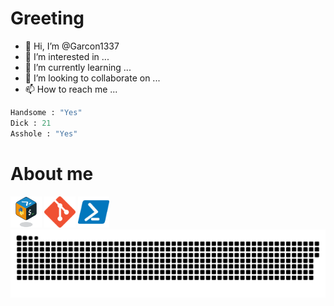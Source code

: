 
<h1>Greeting</h1>

- 👋 Hi, I’m @Garcon1337
- 👀 I’m interested in ...
- 🌱 I’m currently learning ...
- 💞️ I’m looking to collaborate on ...
- 📫 How to reach me ...

```python
Handsome : "Yes"
Dick : 21
Asshole : "Yes"
```

<h1>About me</h1>
<a href="https://www.w3schools.com"><img src="/img/icons/scripting.png" width="50" height="50"></a>
<a href="https://www.w3schools.com"><img src="/img/icons/git.png" width="50" height="50"></a>
<a href="https://www.w3schools.com"><img src="/img/icons/powershell.png" width="50" height="50"></a>


 <img src="https://raw.githubusercontent.com/Garcon1337/Garcon1337/main/img/snake.svg"> 

<!---
![Cover](https://raw.githubusercontent.com/Garcon1337/Garcon1337/main/img/garcon.jpg)
Garcon1337/Garcon1337 is a ✨ special ✨ repository because its `README.md` (this file) appears on your GitHub profile.
You can click the Preview link to take a look at your changes.
--->
